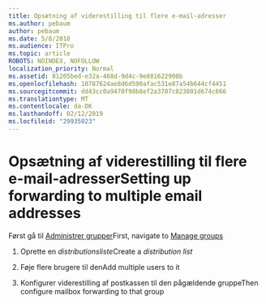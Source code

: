 ```yaml
---
title: Opsætning af viderestilling til flere e-mail-adresser
ms.author: pebaum
author: pebaum
ms.date: 5/8/2018
ms.audience: ITPro
ms.topic: article
ROBOTS: NOINDEX, NOFOLLOW
localization_priority: Normal
ms.assetid: 81205bed-e32a-468d-9d4c-9e881622908b
ms.openlocfilehash: 10787624ae8d6d590afac531e87a54b644cf4451
ms.sourcegitcommit: dd43cc0a9470f98b8ef2a3787c823801d674c666
ms.translationtype: MT
ms.contentlocale: da-DK
ms.lasthandoff: 02/12/2019
ms.locfileid: "29935023"
---
```

# <a name="setting-up-forwarding-to-multiple-email-addresses"></a><span data-ttu-id="2ec01-102">Opsætning af viderestilling til flere e-mail-adresser</span><span class="sxs-lookup"><span data-stu-id="2ec01-102">Setting up forwarding to multiple email addresses</span></span>

<span data-ttu-id="2ec01-103">Først gå til [Administrer grupper](https://portal.office.com/adminportal/home#/groups)</span><span class="sxs-lookup"><span data-stu-id="2ec01-103">First, navigate to [Manage groups](https://portal.office.com/adminportal/home#/groups)</span></span>
  
1. <span data-ttu-id="2ec01-104">Oprette en *distributionsliste*</span><span class="sxs-lookup"><span data-stu-id="2ec01-104">Create a  *distribution list*</span></span> 
    
2. <span data-ttu-id="2ec01-105">Føje flere brugere til den</span><span class="sxs-lookup"><span data-stu-id="2ec01-105">Add multiple users to it</span></span>
    
3. <span data-ttu-id="2ec01-106">Konfigurer viderestilling af postkassen til den pågældende gruppe</span><span class="sxs-lookup"><span data-stu-id="2ec01-106">Then configure mailbox forwarding to that group</span></span>
    

